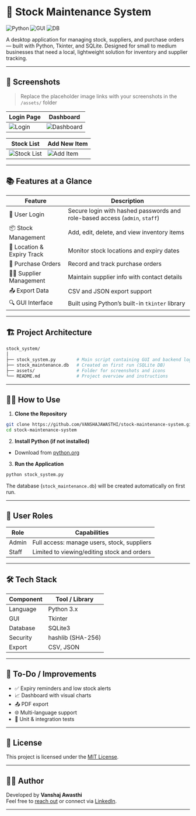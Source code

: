 # 🧾 Stock Maintenance System

![Python](https://img.shields.io/badge/Python-3.x-blue.svg)
![GUI](https://img.shields.io/badge/GUI-Tkinter-orange.svg)
![DB](https://img.shields.io/badge/Database-SQLite-lightgrey.svg)

A desktop application for managing stock, suppliers, and purchase orders — built with Python, Tkinter, and SQLite. Designed for small to medium businesses that need a local, lightweight solution for inventory and supplier tracking.

---

## 📸 Screenshots

> Replace the placeholder image links with your screenshots in the `/assets/` folder

| Login Page | Dashboard |
|------------|-----------|
| ![Login](assets/login.png) | ![Dashboard](assets/dashboard.png) |

| Stock List | Add New Item |
|------------|--------------|
| ![Stock List](assets/stock_list.png) | ![Add Item](assets/add_item.png) |

---

## 📚 Features at a Glance

| Feature                     | Description                                                                 |
|----------------------------|-----------------------------------------------------------------------------|
| 👥 User Login              | Secure login with hashed passwords and role-based access (`admin`, `staff`) |
| 📦 Stock Management        | Add, edit, delete, and view inventory items                                 |
| 📍 Location & Expiry Track | Monitor stock locations and expiry dates                                     |
| 🧾 Purchase Orders         | Record and track purchase orders                                            |
| 👨‍💼 Supplier Management     | Maintain supplier info with contact details                                 |
| 📤 Export Data              | CSV and JSON export support                                                 |
| 🔍 GUI Interface            | Built using Python’s built-in `tkinter` library                             |

---

## 🏗️ Project Architecture

```bash
stock_system/
│
├── stock_system.py        # Main script containing GUI and backend logic
├── stock_maintenance.db   # Created on first run (SQLite DB)
├── assets/                # Folder for screenshots and icons
└── README.md              # Project overview and instructions
```

---

## 🧑‍💻 How to Use

1. **Clone the Repository**

```bash
git clone https://github.com/VANSHAJAWASTHI/stock-maintenance-system.git
cd stock-maintenance-system
```

2. **Install Python (if not installed)**

- Download from [python.org](https://www.python.org/downloads/)

3. **Run the Application**

```bash
python stock_system.py
```

The database (`stock_maintenance.db`) will be created automatically on first run.

---

## 🔐 User Roles

| Role   | Capabilities                                 |
|--------|----------------------------------------------|
| Admin  | Full access: manage users, stock, suppliers  |
| Staff  | Limited to viewing/editing stock and orders  |

---

## 🛠 Tech Stack

| Component   | Tool / Library     |
|-------------|--------------------|
| Language    | Python 3.x         |
| GUI         | Tkinter            |
| Database    | SQLite3            |
| Security    | hashlib (SHA-256)  |
| Export      | CSV, JSON          |

---

## 🧪 To-Do / Improvements

- ✅ Expiry reminders and low stock alerts
- 📈 Dashboard with visual charts
- 📤 PDF export
- 🌐 Multi-language support
- 🧪 Unit & integration tests

---

## 📄 License

This project is licensed under the [MIT License](LICENSE).

---

## 🙋‍♂️ Author

Developed by **Vanshaj Awasthi**  
Feel free to [reach out](mailto:youremail@example.com) or connect via [LinkedIn](https://www.linkedin.com/).

---
